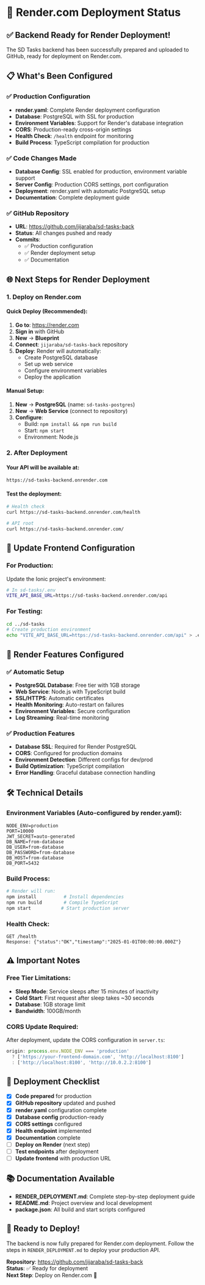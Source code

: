 # 🚀 Render.com Deployment Status

## ✅ **Backend Ready for Render Deployment!**

The SD Tasks backend has been successfully prepared and uploaded to GitHub, ready for deployment on Render.com.

## 📋 **What's Been Configured**

### **✅ Production Configuration**
- **render.yaml**: Complete Render deployment configuration
- **Database**: PostgreSQL with SSL for production
- **Environment Variables**: Support for Render's database integration
- **CORS**: Production-ready cross-origin settings
- **Health Check**: `/health` endpoint for monitoring
- **Build Process**: TypeScript compilation for production

### **✅ Code Changes Made**
- **Database Config**: SSL enabled for production, environment variable support
- **Server Config**: Production CORS settings, port configuration
- **Deployment**: render.yaml with automatic PostgreSQL setup
- **Documentation**: Complete deployment guide

### **✅ GitHub Repository**
- **URL**: https://github.com/jijaraba/sd-tasks-back
- **Status**: All changes pushed and ready
- **Commits**: 
  - ✅ Production configuration
  - ✅ Render deployment setup
  - ✅ Documentation

## 🌐 **Next Steps for Render Deployment**

### **1. Deploy on Render.com**

#### **Quick Deploy (Recommended):**
1. **Go to**: https://render.com
2. **Sign in** with GitHub
3. **New** → **Blueprint**
4. **Connect**: `jijaraba/sd-tasks-back` repository
5. **Deploy**: Render will automatically:
   - Create PostgreSQL database
   - Set up web service
   - Configure environment variables
   - Deploy the application

#### **Manual Setup:**
1. **New** → **PostgreSQL** (name: `sd-tasks-postgres`)
2. **New** → **Web Service** (connect to repository)
3. **Configure**:
   - Build: `npm install && npm run build`
   - Start: `npm start`
   - Environment: Node.js

### **2. After Deployment**

#### **Your API will be available at:**
```
https://sd-tasks-backend.onrender.com
```

#### **Test the deployment:**
```bash
# Health check
curl https://sd-tasks-backend.onrender.com/health

# API root
curl https://sd-tasks-backend.onrender.com/
```

## 📱 **Update Frontend Configuration**

### **For Production:**
Update the Ionic project's environment:
```bash
# In sd-tasks/.env
VITE_API_BASE_URL=https://sd-tasks-backend.onrender.com/api
```

### **For Testing:**
```bash
cd ../sd-tasks
# Create production environment
echo "VITE_API_BASE_URL=https://sd-tasks-backend.onrender.com/api" > .env.production
```

## 🔧 **Render Features Configured**

### **✅ Automatic Setup**
- **PostgreSQL Database**: Free tier with 1GB storage
- **Web Service**: Node.js with TypeScript build
- **SSL/HTTPS**: Automatic certificates
- **Health Monitoring**: Auto-restart on failures
- **Environment Variables**: Secure configuration
- **Log Streaming**: Real-time monitoring

### **✅ Production Features**
- **Database SSL**: Required for Render PostgreSQL
- **CORS**: Configured for production domains
- **Environment Detection**: Different configs for dev/prod
- **Build Optimization**: TypeScript compilation
- **Error Handling**: Graceful database connection handling

## 🛠 **Technical Details**

### **Environment Variables (Auto-configured by render.yaml):**
```
NODE_ENV=production
PORT=10000
JWT_SECRET=auto-generated
DB_NAME=from-database
DB_USER=from-database
DB_PASSWORD=from-database
DB_HOST=from-database
DB_PORT=5432
```

### **Build Process:**
```bash
# Render will run:
npm install          # Install dependencies
npm run build        # Compile TypeScript
npm start           # Start production server
```

### **Health Check:**
```
GET /health
Response: {"status":"OK","timestamp":"2025-01-01T00:00:00.000Z"}
```

## ⚠️ **Important Notes**

### **Free Tier Limitations:**
- **Sleep Mode**: Service sleeps after 15 minutes of inactivity
- **Cold Start**: First request after sleep takes ~30 seconds
- **Database**: 1GB storage limit
- **Bandwidth**: 100GB/month

### **CORS Update Required:**
After deployment, update the CORS configuration in `server.ts`:
```typescript
origin: process.env.NODE_ENV === 'production' 
  ? ['https://your-frontend-domain.com', 'http://localhost:8100'] 
  : ['http://localhost:8100', 'http://10.0.2.2:8100']
```

## 🎯 **Deployment Checklist**

- [x] **Code prepared** for production
- [x] **GitHub repository** updated and pushed
- [x] **render.yaml** configuration complete
- [x] **Database config** production-ready
- [x] **CORS settings** configured
- [x] **Health endpoint** implemented
- [x] **Documentation** complete
- [ ] **Deploy on Render** (next step)
- [ ] **Test endpoints** after deployment
- [ ] **Update frontend** with production URL

## 📚 **Documentation Available**

- **RENDER_DEPLOYMENT.md**: Complete step-by-step deployment guide
- **README.md**: Project overview and local development
- **package.json**: All build and start scripts configured

## 🎉 **Ready to Deploy!**

The backend is now fully prepared for Render.com deployment. Follow the steps in `RENDER_DEPLOYMENT.md` to deploy your production API.

**Repository**: https://github.com/jijaraba/sd-tasks-back  
**Status**: ✅ Ready for deployment  
**Next Step**: Deploy on Render.com 🚀